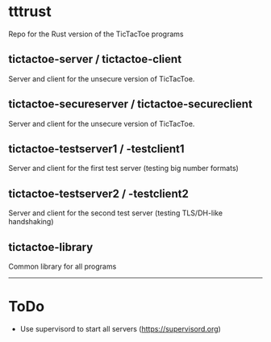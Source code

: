 # tttrust
Repo for the Rust version of the TicTacToe programs

## tictactoe-server / tictactoe-client
Server and client for the unsecure version of TicTacToe.

## tictactoe-secureserver / tictactoe-secureclient
Server and client for the unsecure version of TicTacToe.

## tictactoe-testserver1 / -testclient1
Server and client for the first test server (testing big number formats)

## tictactoe-testserver2 / -testclient2
Server and client for the second test server (testing TLS/DH-like handshaking)

## tictactoe-library
Common library for all programs

----------

# ToDo
- Use supervisord to start all servers (https://supervisord.org)
